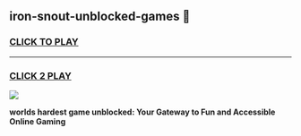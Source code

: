 
## iron-snout-unblocked-games 👋
<h3>
<a href="https://premium.freeplayer.one?title=iron-snout-unblocked-games&ref=14F">CLICK TO PLAY</a></h3>
<hr>

<h3>
<a href="https://premium.freeplayer.one?title=iron-snout-unblocked-games&ref=14F">CLICK 2 PLAY</a>
  
</h3>

<a href="https://premium.freeplayer.one?title=iron-snout-unblocked-games&ref=12F/"><img src="https://clearcache.store/games.png"></a>


**worlds hardest game unblocked: Your Gateway to Fun and Accessible Online Gaming**
